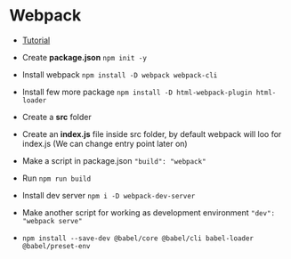 # Webpack

 - [Tutorial](https://www.youtube.com/watch?v=TzdEpgONurw)

 - Create **package.json** `npm init -y`
 - Install webpack `npm install -D webpack webpack-cli`
 - Install few  more package `npm install -D html-webpack-plugin html-loader`
 - Create a **src** folder
 - Create an **index.js** file inside src folder, by default webpack will loo for index.js (We can change entry point later on)
 - Make a script in package.json `"build": "webpack"`
 - Run `npm run build`
 - Install dev server `npm i -D webpack-dev-server`
 - Make another script for working as development environment `"dev": "webpack serve"`
 - `npm install --save-dev @babel/core @babel/cli babel-loader @babel/preset-env`
